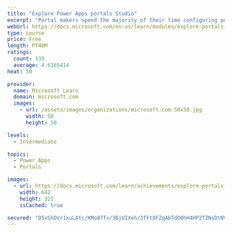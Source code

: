 ```yaml
---
title: "Explore Power Apps portals Studio"
excerpt: "Portal makers spend the majority of their time configuring portals by using Microsoft Power Apps portals Studio. It is important that portal makers have a full understanding of the capabilities and also the limitations of using portals Studio. This module will focus on understanding and using Power Apps portals Studio to create and customize portal websites. Power Apps portals Studio allows makers to add and configure webpages, layout components, static content, custom CSS files, entity lists, and entity forms."
webUrl: https://docs.microsoft.com/en-us/learn/modules/explore-portals-studio/
type: course
price: Free
length: PT40M
ratings:
  count: 133
  average: 4.6165414
heat: 50

provider:
  name: Microsoft Learn
  domain: microsoft.com
  images:
    - url: /assets/images/organizations/microsoft.com-50x50.jpg
      width: 50
      height: 50

levels:
  - Intermediate

topics:
  - Power Apps
  - Portals

images:
  - url: https://docs.microsoft.com/learn/achievements/explore-portals-studio-social.png
    width: 642
    height: 321
    isCached: true

secured: "D5vShDVr1xuLAtc/KMo87fx/3BjUIXeh/3fFt8FZqAbTdO0hH4HP2TZNsDtNVvCYuY7SxPWQ7xptafO9TcOllFK/LDrS954b8kF38jJD/mWttl20HycGhH3I7sqBAeFy61j3pdU3sfZ2hAFOCP7B4sAUmR/B863NcIxfFJlOKvbUhtLKa9C334EQ4ocLMYwuc8O9oTNwRnvqlk+7hgF3RZz7kNNX/uM2nhPk1UUDIB1xtNm/bgXBVI8uIkwnmzasYBZJtsrpGYHT61rLnrPau28R/xbDBlpZGU8gYvGyEmMPhEkAnzSQ0GBMffwXqnY1ydbyXJg5N5oCsH3UH0d49YRv1HT9sfTVXVhVqrHTQyAPCYv9dmEdvlm9JIl6AkwzDSXQ2bZOMTvk+vLyfOx8gK0GAXe+S6H0Si/TSwdxGHc=;EsgACgy5oQf9WsnlWYma3Q=="
---
```


